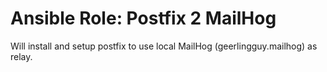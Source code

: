 # Ansible Role: Postfix 2 MailHog

Will install and setup postfix to use local MailHog (geerlingguy.mailhog) as relay.
